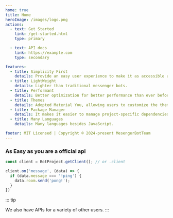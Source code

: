 ```yaml
---
home: true
title: Home
heroImage: /images/logo.png
actions:
  - text: Get Started
    link: /get-started.html
    type: primary

  - text: API docs
    link: https://example.com
    type: secondary

features:
  - title: Simplicity First
    details: Provide an easy user experience to make it as accessible as possible for your users.
  - title: LightWeight
    details: Lighter than traditional messenger bots.
  - title: Performant
    details: Better optimization for better performance than ever before.
  - title: Themes
    details: Adopted Material You, allowing users to customize the theme.
  - title: Package Manager
    details: It makes it easier to manage project-specific dependencies like npm.
  - title: Many Languages
    details: Many languages besides JavaScript.

footer: MIT Licensed | Copyright © 2024-present MesengerBotTeam
---
```


### As Easy as you are a official api

```javascript
const client = BotProject.getClient(); // or .client

client.on('message', (data) => {
  if (data.message === '!ping') {
    data.room.send('pong!');
  }
})
```

::: tip

We also have APIs for a variety of other users.
:::

<!-- 
This is the content of home page. Check [Home Page Docs][default-theme-home] for more details.

[default-theme-home]: https://vuejs.press/reference/default-theme/frontmatter.html#home-page -->
